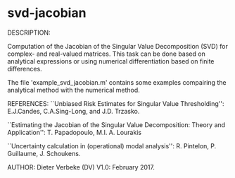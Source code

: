 # svd-jacobian

DESCRIPTION:

Computation of  the Jacobian of the Singular Value Decomposition (SVD) for complex- and real-valued matrices. This task can be done       based on analytical expressions or using numerical differentiation based on finite differences.

The file 'example_svd_jacobian.m' contains some examples compairing the analytical method with the numerical method.
    
REFERENCES: 
``Unbiased Risk Estimates for Singular Value Thresholding'': E.J.Candes, C.A.Sing-Long, and J.D. Trzasko.
    
``Estimating the Jacobian of the Singular Value Decomposition: Theory and Application'': T. Papadopoulo, M.I. A. Lourakis
      
``Uncertainty calculation in (operational) modal analysis'': R. Pintelon, P. Guillaume, J. Schoukens.
    
AUTHOR: Dieter Verbeke (DV)
V1.0:   February 2017.
